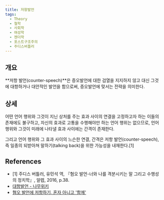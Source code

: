 ```yaml
---
title: 저항발언
tags:
  - Theory
  - 철학
  - 사회학
  - 여성학
  - 젠더학
  - 포스트구조주의
  - 주디스버틀러
---
```


## 개요
**저항 발언(counter-speech)**은 증오발언에 대한 검열을 지지하지 않고 대신 그것에 대항하거나 대안적인 발언을 함으로써, 증오발언에 맞서는 전략을 의미한다.

## 상세
어떤 언어 행위와 그것이 지닌 상처를 주는 효과 사이의 연결을 고정하고자 하는 이들의 존재에도 불구하고, 자신의 효과로 고통을 수행해야만 하는 언어 행위는 없으므로, 언어 행위와 그것이 미래에 나타낼 효과 사이에는 간격이 존재한다.

그리고 언어 행위와 그 효과 사이의 느슨한 연결, 간격은 저항 발언(counter-speech), 즉 일종의 되받아쳐 말하기(talking back)을 위한 가능성을 내재한다.[1]

## References
- [1] 주디스 버틀러, 유민석 역, 『혐오 발언-너와 나를 격분시키는 말 그리고 수행성의 정치학』, 알렙, 2016, p.38.
- [대항발언 - 나무위키](https://namu.wiki/w/대항발언)
- [혐오 발언에 저항하기, 혼자 아니고 '함께'](http://www.ohmynews.com/NWS_Web/View/at_pg.aspx?CNTN_CD=A0002416247)